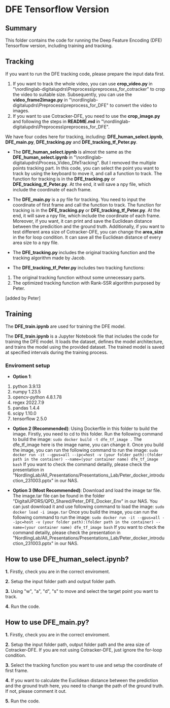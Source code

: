 # DFE Tensorflow Version

## Summary 
This folder contains the code for running the Deep Feature Encoding (DFE) Tensorflow version, including training and tracking.

## Tracking

If you want to run the DFE tracking code, please prepare the input data first.
1. If you want to track the whole video, you can use **crop_video.py** in "\nordlinglab-digitalupdrs\Preprocess\preprocess_for_cotracker" to crop the video to suitable size.
Subsequently, you can use the **video_frame2image.py** in "\nordlinglab-digitalupdrs\Preprocess\preprocess_for_DFE" to convert the video to images.
2. If you want to use Cotracker-DFE, you need to use the **crop_image.py** and following the steps in **README.md** in "\nordlinglab-digitalupdrs\Preprocess\preprocess_for_DFE".

We have four codes here for tracking, including: **DFE_human_select.ipynb**, **DFE_main.py**, **DFE_tracking.py** and **DFE_tracking_tf_Peter.py**.

- The **DFE_human_select.ipynb** is almost the same as the **DFE_human_select.ipynb** in "\nordlinglab-digitalupdrs\Process_Video_DfeTracking".
But I removed the multiple points tracking part.
In this code, you can select the point you want to track by using the keyboard to move it, and call a function to track.
The function for tracking is in the **DFE_tracking.py** or **DFE_tracking_tf_Peter.py**.
At the end, it will save a npy file, which include the coordinate of each frame.

- The **DFE_main.py** is a py file for tracking.
You need to input the coordinate of first frame and call the function to track.
The function for tracking is in the **DFE_tracking.py** or **DFE_tracking_tf_Peter.py**.
At the end, it will save a npy file, which include the coordinate of each frame.
Moreover, if you want, it can print and save the Euclidean distance between the predicition and the ground truth.
Additionally, if you want to test different area size of Cotracker-DFE, you can change the **area_size** in the for loop condition.
It can save all the Euclidean distance of every area size to a npy file.

- The **DFE_tracking.py** includes the original tracking function and the tracking algorithm made by Jacob.

- The **DFE_tracking_tf_Peter.py** includes two tracking functions:
1. The original tracking function without some unnecessary parts.
2. The optimized tracking function with Rank-SSR algorithm purposed by Peter. 

[added by Peter]

## Training
The **DFE_train.ipynb** are used for training the DFE model.

The **DFE_train.ipynb** is a Jupyter Notebook file that includes the code for training the DFE model. 
It loads the dataset, defines the model architecture, and trains the model using the provided dataset. 
The trained model is saved at specified intervals during the training process.

### Enviroment setup

- **Option 1**:
1. python 3.9.13
2. numpy 1.23.5
3. opencv-python 4.8.1.78
4. regex 2022.7.9
5. pandas 1.4.4
6. scipy 1.10.0
7. tensorflow 2.5.0

- **Option 2 (Recommended)**:
Using Dockerfile in this folder to build the image.
Firstly, you need to cd to this folder.
Run the following command to build the image:
    `sudo docker build -t dfe_tf_image .`
The dfe_tf_image here is the image name, you can change it.
Once you build the image, you can run the following command to run the image:
    `sudo docker run -it --gpus=all --ipc=host -v (your folder path):(folder path in the container) --name=(your container name) dfe_tf_image bash`
If you want to check the command detailly, please check the presentation in "NordlingLab/All_Presentations/Presentations_Lab/Peter_docker_introduction_231003.pptx" in our NAS.

- **Option 3 (Most Recommended)**:
Download and load the image tar file.
The image.tar file can be found in the folder "DigitalUPDRS/QPD_Shared/Peter_DFE_Docker_Env" in our NAS.
You can just download it and use following command to load the image:
    `sudo docker load -i image.tar`
Once you build the image, you can run the following command to run the image:
    `sudo docker run -it --gpus=all --ipc=host -v (your folder path):(folder path in the container) --name=(your container name) dfe_tf_image bash`
If you want to check the command detailly, please check the presentation in "NordlingLab/All_Presentations/Presentations_Lab/Peter_docker_introduction_231003.pptx" in our NAS.



## How to use **DFE_human_select.ipynb**?
**1.** Firstly, check you are in the correct enviroment.

**2.** Setup the input folder path and output folder path.

**3.** Using "w", "a", "d", "s" to move and select the target point you want to track.

**4.** Run the code.

## How to use **DFE_main.py**?
**1.** Firstly, check you are in the correct enviroment.

**2.** Setup the input folder path, output folder path and the area size of Cotracker-DFE.
If you are not using Cotracker-DFE, just ignore the for-loop condition.

**3.** Select the tracking function you want to use and setup the coordinate of first frame.

**4.** If you want to calculate the Euclidean distance between the prediction and the ground truth here, you need to change the path of the ground truth.
If not, please comment it out.

**5.** Run the code.








